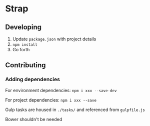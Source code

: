 # Strap


## Developing

1. Update `package.json` with project details
1. `npm install`
1. Go forth

## Contributing

### Adding dependencies

For environment dependencies: `npm i xxx --save-dev`

For project dependencies: `npm i xxx --save`

Gulp tasks are housed in `./tasks/` and referenced from `gulpfile.js`

Bower shouldn't be needed